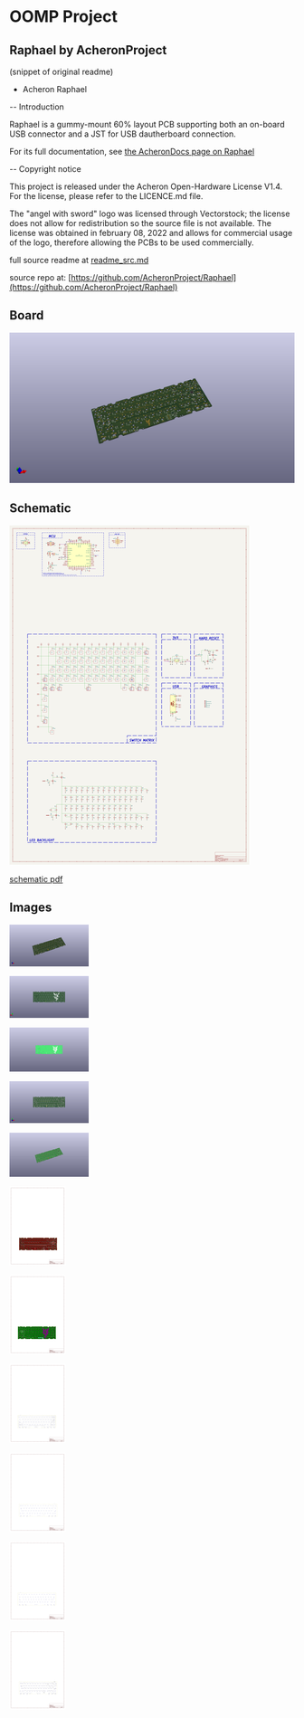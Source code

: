 # OOMP Project  
## Raphael  by AcheronProject  
  
(snippet of original readme)  
  
- Acheron Raphael  
  
-- Introduction  
  
Raphael is a gummy-mount 60% layout PCB supporting both an on-board USB connector and a JST for USB dautherboard connection.  
  
For its full documentation, see [the AcheronDocs page on Raphael](https://acherondocs.com/pcbs/raphael/raphael)  
  
-- Copyright notice  
  
This project is released under the Acheron Open-Hardware License V1.4. For the license, please refer to the LICENCE.md file.  
  
The "angel with sword" logo was licensed through Vectorstock; the license does not allow for redistribution so the source file is not available. The license was obtained in february 08, 2022 and allows for commercial usage of the logo, therefore allowing the PCBs to be used commercially.  
  
  full source readme at [readme_src.md](readme_src.md)  
  
source repo at: [https://github.com/AcheronProject/Raphael](https://github.com/AcheronProject/Raphael)  
## Board  
  
[![working_3d.png](working_3d_600.png)](working_3d.png)  
## Schematic  
  
[![working_schematic.png](working_schematic_600.png)](working_schematic.png)  
  
[schematic pdf](working_schematic.pdf)  
## Images  
  
[![working_3d.png](working_3d_140.png)](working_3d.png)  
  
[![working_3d_back.png](working_3d_back_140.png)](working_3d_back.png)  
  
[![working_3D_bottom.png](working_3D_bottom_140.png)](working_3D_bottom.png)  
  
[![working_3d_front.png](working_3d_front_140.png)](working_3d_front.png)  
  
[![working_3D_top.png](working_3D_top_140.png)](working_3D_top.png)  
  
[![working_assembly_page_01.png](working_assembly_page_01_140.png)](working_assembly_page_01.png)  
  
[![working_assembly_page_02.png](working_assembly_page_02_140.png)](working_assembly_page_02.png)  
  
[![working_assembly_page_03.png](working_assembly_page_03_140.png)](working_assembly_page_03.png)  
  
[![working_assembly_page_04.png](working_assembly_page_04_140.png)](working_assembly_page_04.png)  
  
[![working_assembly_page_05.png](working_assembly_page_05_140.png)](working_assembly_page_05.png)  
  
[![working_assembly_page_06.png](working_assembly_page_06_140.png)](working_assembly_page_06.png)  
